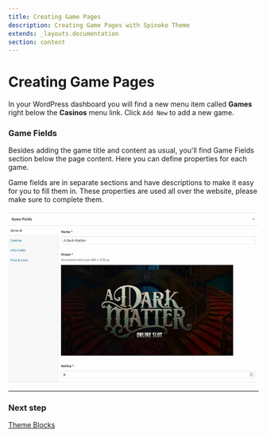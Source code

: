 ```yaml
---
title: Creating Game Pages
description: Creating Game Pages with Spinoko Theme
extends: _layouts.documentation
section: content
---
```


# Creating Game Pages

In your WordPress dashboard you will find a new menu item called **Games** right below the **Casinos** menu link. Click `Add New` to add a new game.

### Game Fields

Besides adding the game title and content as usual, you'll find Game Fields section below the page content. Here you can define properties for each game.

Game fields are in separate sections and have descriptions to make it easy for you to fill them in. These properties are used all over the website, please make sure to complete them.

![Spinoko Game Fields](/assets/images/spinoko/spinoko-game-fields.jpg)

---

### Next step

[Theme Blocks](/docs/spinoko/blocks/)
